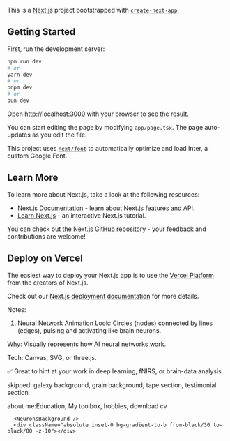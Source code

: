 This is a [Next.js](https://nextjs.org/) project bootstrapped with [`create-next-app`](https://github.com/vercel/next.js/tree/canary/packages/create-next-app).

## Getting Started

First, run the development server:

```bash
npm run dev
# or
yarn dev
# or
pnpm dev
# or
bun dev
```

Open [http://localhost:3000](http://localhost:3000) with your browser to see the result.

You can start editing the page by modifying `app/page.tsx`. The page auto-updates as you edit the file.

This project uses [`next/font`](https://nextjs.org/docs/basic-features/font-optimization) to automatically optimize and load Inter, a custom Google Font.

## Learn More

To learn more about Next.js, take a look at the following resources:

- [Next.js Documentation](https://nextjs.org/docs) - learn about Next.js features and API.
- [Learn Next.js](https://nextjs.org/learn) - an interactive Next.js tutorial.

You can check out [the Next.js GitHub repository](https://github.com/vercel/next.js/) - your feedback and contributions are welcome!

## Deploy on Vercel

The easiest way to deploy your Next.js app is to use the [Vercel Platform](https://vercel.com/new?utm_medium=default-template&filter=next.js&utm_source=create-next-app&utm_campaign=create-next-app-readme) from the creators of Next.js.

Check out our [Next.js deployment documentation](https://nextjs.org/docs/deployment) for more details.

Notes:

1. Neural Network Animation
Look: Circles (nodes) connected by lines (edges), pulsing and activating like brain neurons.

Why: Visually represents how AI neural networks work.

Tech: Canvas, SVG, or three.js.

✅ Great to hint at your work in deep learning, fNIRS, or brain-data analysis.

skipped: galexy background, grain background, tape section, testimonial section

about me:Education, My toolbox, hobbies, download cv

<div className="relative overflow-hidden">

      <NeuronsBackground />
      <div className="absolute inset-0 bg-gradient-to-b from-black/30 to-black/80 -z-10"></div>